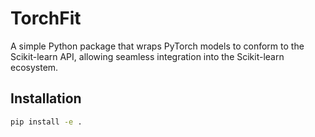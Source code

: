 # TorchFit

A simple Python package that wraps PyTorch models to conform to the Scikit-learn API, allowing seamless integration into the Scikit-learn ecosystem.

## Installation

```bash
pip install -e .
